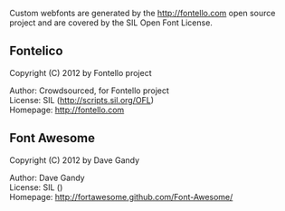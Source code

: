 Custom webfonts are generated by the http://fontello.com open source project
and are covered by the SIL Open Font License.

## Fontelico

   Copyright (C) 2012 by Fontello project  

   Author:    Crowdsourced, for Fontello project  
   License:   SIL (http://scripts.sil.org/OFL)  
   Homepage:  http://fontello.com  


## Font Awesome

   Copyright (C) 2012 by Dave Gandy  

   Author:    Dave Gandy  
   License:   SIL ()  
   Homepage:  http://fortawesome.github.com/Font-Awesome/  